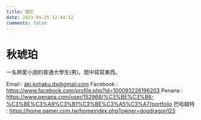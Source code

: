 ```yaml
---
title: 關於
date: 2023-04-25 12:44:12
comments: false
---
```


# 秋琥珀

一名熱愛小說的普通大學生(男)。間中寫寫東西。

Email : aki.kohaku.dx@gmail.com
Facebook : https://www.facebook.com/profile.php?id=100093226196203
Penana : https://www.penana.com/user/152968/%C3%BE%C3%B6-%C3%BE%C3%A9%C3%B1%C3%BE%C3%A5%C3%A7/portfolio
巴哈姆特 : https://home.gamer.com.tw/homeindex.php?owner=dogdragon123